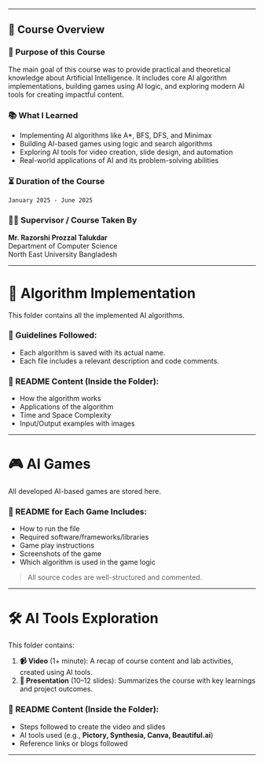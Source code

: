 
---

## 📝 Course Overview

### 🎯 Purpose of this Course
The main goal of this course was to provide practical and theoretical knowledge about Artificial Intelligence. It includes core AI algorithm implementations, building games using AI logic, and exploring modern AI tools for creating impactful content.

### 📚 What I Learned
- Implementing AI algorithms like A*, BFS, DFS, and Minimax
- Building AI-based games using logic and search algorithms
- Exploring AI tools for video creation, slide design, and automation
- Real-world applications of AI and its problem-solving abilities

### ⏳ Duration of the Course
`January 2025 - June 2025`

### 👨‍🏫 Supervisor / Course Taken By
**Mr. Razorshi Prozzal Talukdar**  
Department of Computer Science  
North East University Bangladesh

---

# 📂 Algorithm Implementation

This folder contains all the implemented AI algorithms.

### 📌 Guidelines Followed:
- Each algorithm is saved with its actual name.
- Each file includes a relevant description and code comments.

### 📘 README Content (Inside the Folder):
- How the algorithm works
- Applications of the algorithm
- Time and Space Complexity
- Input/Output examples with images

---

# 🎮 AI Games

All developed AI-based games are stored here.

### 📘 README for Each Game Includes:
- How to run the file
- Required software/frameworks/libraries
- Game play instructions
- Screenshots of the game
- Which algorithm is used in the game logic

> All source codes are well-structured and commented.

---

# 🛠️ AI Tools Exploration

This folder contains:
1. **📹 Video** (1+ minute): A recap of course content and lab activities, created using AI tools.
2. **📑 Presentation** (10–12 slides): Summarizes the course with key learnings and project outcomes.

### 📘 README Content (Inside the Folder):
- Steps followed to create the video and slides
- AI tools used (e.g., **Pictory, Synthesia, Canva, Beautiful.ai**)
- Reference links or blogs followed

---
